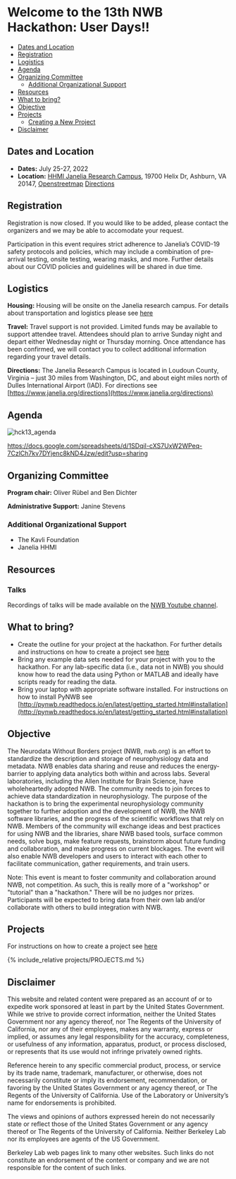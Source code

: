 # Welcome to the 13th NWB Hackathon: User Days!!

  * [Dates and Location](#dates-and-location)
  * [Registration](#registration)
  * [Logistics](#logistics)
  * [Agenda](#agenda)
  * [Organizing Committee](#organizing-committee)
    * [Additional Organizational Support](#additional-organizational-support)
  * [Resources](#resources)
  * [What to bring?](#what-to-bring)
  * [Objective](#objective)
  * [Projects](#projects)
     * [Creating a New Project](projects/README.md)
  * [Disclaimer](#disclaimer)
  
## Dates and Location

- **Dates:** July 25-27, 2022
- **Location:** [HHMI Janelia Research Campus](https://www.janelia.org/), 19700 Helix Dr, Ashburn, VA 20147, [Openstreetmap](https://www.openstreetmap.org/?mlat=39.0708&mlon=-77.4655#map=14/39.0708/-77.4655) [Directions](https://www.janelia.org/directions)

## Registration

Registration is now closed. If you would like to be added, please contact the organizers and we may be able to accomodate your request.

Participation in this event requires strict adherence to Janelia’s COVID-19 safety protocols and policies, which may include a combination of pre-arrival testing, onsite testing, wearing masks, and more. Further details about our COVID policies and guidelines will be shared in due time.

## Logistics

**Housing:** Housing will be onsite on the Janelia research campus. For details about transportation and logistics please see [here](https://www.dropbox.com/s/i2540enmapap05o/Janelia%20travel%20logistics.pdf?dl=0)

**Travel:** Travel support is not provided. Limited funds may be available to support attendee travel. Attendees should plan to arrive Sunday night and depart either Wednesday night or Thursday morning. Once attendance has been confirmed, we will contact you to collect additional information regarding your travel details.  

<!--
**Travel:** Travel support is being provided by the Kavli foundation. As housing will be onsite on the Janelia research campus, travel support is intended for flights (not housing). Funds available to support attendee travel are limited! Travel arrangements must be pre-approved by the Foundation’s Executive Assistant. If you use the Kavli travel services (recommended) then please CC Stephanie Albin (salbin@kavlifoundation.org) to get approval for the travel cost. Also, if you are planing to book your own flights then please make sure to get PRE-APPROVAL from Stephanie Albin (salbin at kavlifoundation.org). Please see the [Kavli reimbursement guidelines](travel/Kavli_Reimbursement_Guidelines.pdf) for details. The traveler profile form is available [here](travel/CT_Traveler_Profile.docx).
-->

**Directions:** The Janelia Research Campus is located in Loudoun County, Virginia – just 30 miles from Washington, DC, and about eight miles north of Dulles International Airport (IAD). For directions see [https://www.janelia.org/directions](https://www.janelia.org/directions)

## Agenda
![hck13_agenda](https://user-images.githubusercontent.com/310197/179284648-642fdcc5-cd15-4284-9db0-f59faeb69df2.png)

https://docs.google.com/spreadsheets/d/1SDqiI-cXS7UxW2WPeq-7CzlCh7kv7DYjenc8kND4Jzw/edit?usp=sharing


## Organizing Committee

**Program chair:**  Oliver Rübel and Ben Dichter

**Administrative Support:** Janine Stevens

### Additional Organizational Support

- The Kavli Foundation
- Janelia HHMI

## Resources

### Talks
Recordings of talks will be made available on the [NWB Youtube channel](https://www.youtube.com/channel/UCfD_mU-EFz135a9TpNFJP5A).

## What to bring?

* Create the outline for your project at the hackathon. For further details and instructions on how to create a project see [here](projects/README.md)
* Bring any example data sets needed for your project with you to the hackathon. For any lab-specific data (i.e., 
  data not in NWB) you should know how to read the data using Python or MATLAB and ideally have scripts ready for 
  reading the data.
* Bring your laptop with appropriate software installed. For instructions on how to install PyNWB see [http://pynwb.readthedocs.io/en/latest/getting_started.html#installation](http://pynwb.readthedocs.io/en/latest/getting_started.html#installation)

## Objective

The Neurodata Without Borders project (NWB, nwb.org) is an effort to 
standardize the description and storage of neurophysiology data and metadata.
NWB enables data sharing and reuse and reduces the energy-barrier to applying data analytics both within and across labs.
Several laboratories, including the Allen Institute for Brain Science, have wholeheartedly adopted NWB.
The community needs to join forces to achieve data standardization in neurophysiology.
The purpose of the hackathon is to bring the experimental neurophysiology community together to further adoption and the development of NWB, the NWB software libraries, and the progress of the scientific workflows that rely on NWB.
Members of the community will exchange ideas and best practices for using NWB and the libraries, share NWB based tools, surface common needs, solve bugs, make feature requests, brainstorm about future funding and collaboration, and make progress on current blockages.
The event will also enable NWB developers and users to interact with each other to facilitate communication, gather requirements, and train users.

Note: This event is meant to foster community and collaboration around NWB, not competition. As such, this is really more of a "workshop" or "tutorial" than a "hackathon." There will be no judges nor prizes. Participants will be expected to bring data from their own lab and/or collaborate with others to build integration with NWB.

## Projects

<a name="ProjectsList"/>

For instructions on how to create a project see [here](projects/README.md)

{% include_relative projects/PROJECTS.md %}


## Disclaimer

This website and related content were prepared as an account of or to expedite work sponsored at least in part by the United States Government. While we strive to provide correct information, neither the United States Government nor any agency thereof, nor The Regents of the University of California, nor any of their employees, makes any warranty, express or implied, or assumes any legal responsibility for the accuracy, completeness, or usefulness of any information, apparatus, product, or process disclosed, or represents that its use would not infringe privately owned rights.

Reference herein to any specific commercial product, process, or service by its trade name, trademark, manufacturer, or otherwise, does not necessarily constitute or imply its endorsement, recommendation, or favoring by the United States Government or any agency thereof, or The Regents of the University of California.  Use of the Laboratory or University’s name for endorsements is prohibited.

The views and opinions of authors expressed herein do not necessarily state or reflect those of the United States Government or any agency thereof or The Regents of the University of California.  Neither Berkeley Lab nor its employees are agents of the US Government.

Berkeley Lab web pages link to many other websites.  Such links do not constitute an endorsement of the content or company and we are not responsible for the content of such links.


